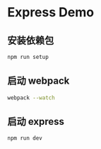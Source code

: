 Express Demo
========

## 安装依赖包

```sh
npm run setup
```

## 启动 webpack

```sh
webpack --watch
```

## 启动 express

```sh
npm run dev
```
